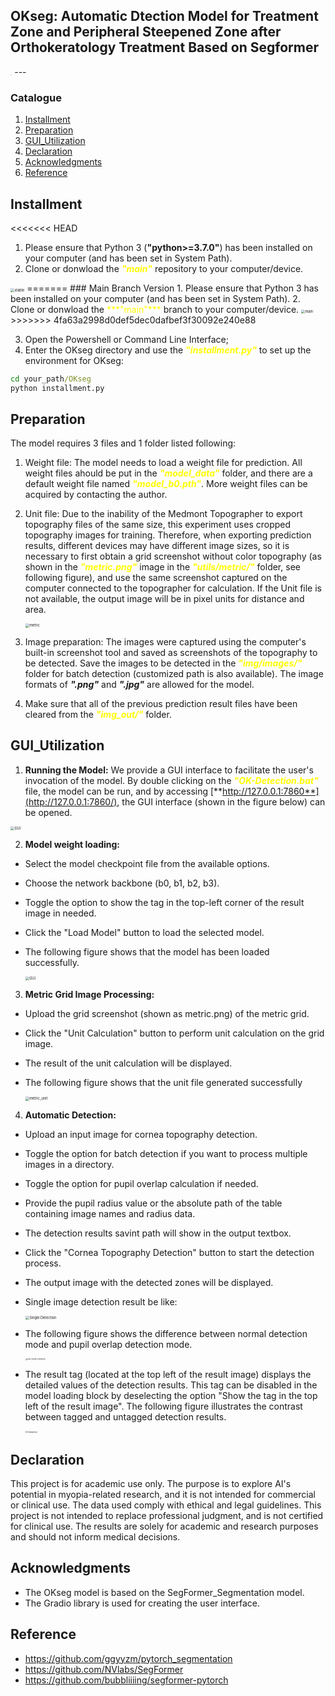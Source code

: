 ## OKseg: Automatic Dtection Model for Treatment Zone and Peripheral Steepened Zone after Orthokeratology Treatment Based on Segformer
  <img src=".\figures\okseg_logo.png" alt="logo" style="zoom:5%;" />
---

### Catalogue
1. [Installment](#Installment)
2. [Preparation](#Preparation)
3. [GUI_Utilization](#GUI_Utilization)
4. [Declaration](#Declaration)
5. [Acknowledgments](#Acknowledgments)
6. [Reference](#Reference)

## Installment 
<<<<<<< HEAD
1. Please ensure that Python 3 (**"python>=3.7.0"**) has been installed on your computer (and has been set in System Path).
2. Clone or donwload the <font color=#FFFF00>***"main"***</font> repository to your computer/device.

  <img src=".\figures\download_page.png" alt="stable" style="zoom:40%;" />
=======
### Main Branch Version
1. Please ensure that Python 3 has been installed on your computer (and has been set in System Path).
2. Clone or donwload the <font color=#FFFF00>***"main"***</font> branch to your computer/device.

  <img src=".\figures\main_shift.png" alt="main" style="zoom:40%;" />
>>>>>>> 4fa63a2998d0def5dec0dafbef3f30092e240e88

3. Open the Powershell or Command Line Interface;
4. Enter the OKseg directory and use the <font color=#FFFF00>***"installment.py"***</font> to set up the environment for OKseg:
```cmd
cd your_path/OKseg
python installment.py
```

## Preparation
The model requires 3 files and 1 folder listed following:
1. Weight file: The model needs to load a weight file for prediction. All weight files ahould be put in the <font color=#FFFF00>***"model_data"***</font> folder, and there are a default weight file named <font color=#FFFF00>***"model_b0.pth"***</font>. More weight files can be acquired by contacting the author.

2. Unit file: Due to the inability of the Medmont Topographer to export topography files of the same size, this experiment uses cropped topography images for training. Therefore, when exporting prediction results, different devices may have different image sizes, so it is necessary to first obtain a grid screenshot without color topography (as shown in the <font color=#FFFF00>***"metric.png"***</font> image in the <font color=#FFFF00>***"utils/metric/"***</font> folder, see following figure), and use the same screenshot captured on the computer connected to the topographer for calculation. If the Unit file is not available, the output image will be in pixel units for distance and area.

   <img src=".\utils\metric\metric.png" alt="metric" style="zoom:40%;" />

3. Image preparation: The images were captured using the computer's built-in screenshot tool and saved as screenshots of the topography to be detected. Save the images to be detected in the <font color=#FFFF00>***"img/images/"***</font> folder for batch detection (customized path is also available). The image formats of ***".png"*** and ***".jpg"*** are allowed for the model.

4. Make sure that all of the previous prediction result files have been cleared from the <font color=#FFFF00>***"img_out/"***</font> folder.

## GUI_Utilization
1. **Running the Model:** We provide a GUI interface to facilitate the user's invocation of the model. By double clicking on the <font color=#FFFF00>***"OK-Detection.bat"***</font> file, the model can be run, and by accessing [**http://127.0.0.1:7860**](http://127.0.0.1:7860/), the GUI interface (shown in the figure below) can be opened.
  
  <img src=".\figures\GUI.png" alt="GUI" style="zoom:40%;" />

2. **Model weight loading:** 
- Select the model checkpoint file from the available options.
- Choose the network backbone (b0, b1, b2, b3).
- Toggle the option to show the tag in the top-left corner of the result image in needed.
- Click the "Load Model" button to load the selected model.
- The following figure shows that the model has been loaded successfully.

  <img src=".\figures\model_loading.png" alt="GUI" style="zoom:40%;" />

3.  **Metric Grid Image Processing:**
- Upload the grid screenshot (shown as metric.png) of the metric grid.
- Click the "Unit Calculation" button to perform unit calculation on the grid image.
- The result of the unit calculation will be displayed.
- The following figure shows that the unit file generated successfully

  <img src=".\figures\metric_unit.png" alt="metric_unit" style="zoom:40%;" />

4.  **Automatic Detection:**
- Upload an input image for cornea topography detection.
- Toggle the option for batch detection if you want to process multiple images in a directory.
- Toggle the option for pupil overlap calculation if needed.
- Provide the pupil radius value or the absolute path of the table containing image names and radius data.
- The detection results savint path will show in the output textbox.
- Click the "Cornea Topography Detection" button to start the detection process.
- The output image with the detected zones will be displayed.
- Single image detection result be like:

  <img src=".\figures\detection_result.png" alt="Single Detection" style="zoom:40%;" />

- The following figure shows the difference between normal detection mode and pupil overlap detection mode.

  <img src=".\figures\pupil_overlap_comparison.png" alt="Pupil Overlap Comparison" style="zoom:17%;" />

- The result tag (located at the top left of the result image) displays the detailed values of the detection results. This tag can be disabled in the model loading block by deselecting the option "Show the tag in the top left of the result image". The following figure illustrates the contrast between tagged and untagged detection results.

  <img src=".\figures\comparison.png" alt="Comparison" style="zoom:20%;" />

## Declaration
This project is for academic use only. The purpose is to explore AI's potential in myopia-related research, and it is not intended for commercial or clinical use. The data used comply with ethical and legal guidelines. This project is not intended to replace professional judgment, and is not certified for clinical use. The results are solely for academic and research purposes and should not inform medical decisions.

## Acknowledgments

- The OKseg model is based on the SegFormer_Segmentation model.
- The Gradio library is used for creating the user interface.

## Reference
- https://github.com/ggyyzm/pytorch_segmentation  
- https://github.com/NVlabs/SegFormer  
- https://github.com/bubbliiiing/segformer-pytorch